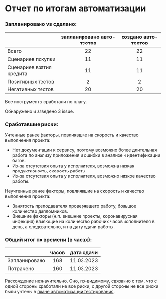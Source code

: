 # Отчет по итогам автоматизации

### Запланировано vs сделано:


|   |  запланировано авто-тестов |  создано авто-тестов |
|:---------------|  :---------------:|  :---------------:| 
| Всего | 22         | 22          |
| Сценариев покупки |  11        | 11            |
| Сценариев взятия кредита |  11        | 11            |
| Позитивных тестов |  2        | 2             |
| Негативных тестов |  20       | 20            |


Все инструменты сработали по плану.

Обнаружено и заведено 3 issue.


### Сработавшие риски:

Учтенные ранее факторы, повлиявшие на скорость и качество выполнения проекта:
- Нет документации к сервису, поэтому возможно более длительная работа по анализу приложения и ошибки в анализе и
  идентификации багов.
- Из-за отсутствия опыта у исполнителя, возможна низкая продуктивность, скорость работы.
- Из-за отсутствия опыта у исполнителя, возможно низкое качество работы.

Неучтенные ранее факторы, повлиявшие на скорость и качество выполнения проекта:
- Занятость преподавателя проверявшего работу, большое количество дипломников.
- Внешние факторы (н.п. внешние проекты, коронавирусная инфекция) влияющие на количество рабочих часов исполнителя в 
  день, а 
  следовательно, 
  и на дату сдачи работы.

### Общий итог по времени (в часах):

|   |  часов | дата сдачи |
|:---------------|  :---------------:|:----------:| 
| Запланировано | 168         | 11.03.2023 |
| Потрачено |  160        | 11.03.2023 |

Расхождение незначительно. Оно, по-видимому, связанно с тем, что с одной стороны сработали не все риски, с другой 
стороны не все риски были учтены в [плане автоматизации тестирования](../documentation/Plan.md).
